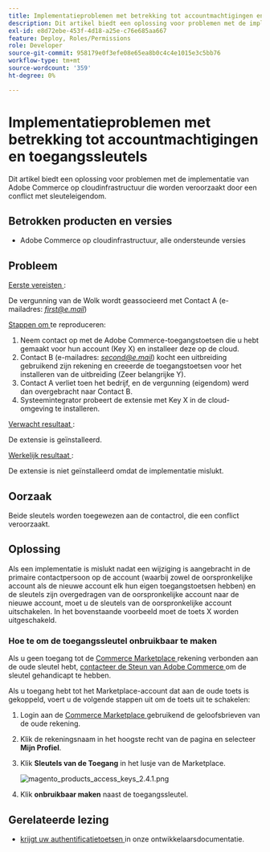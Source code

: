 ```yaml
---
title: Implementatieproblemen met betrekking tot accountmachtigingen en toegangssleutels
description: Dit artikel biedt een oplossing voor problemen met de implementatie van Adobe Commerce op cloudinfrastructuur die worden veroorzaakt door een conflict met sleuteleigendom.
exl-id: e8d72ebe-453f-4d18-a25e-c76e685aa667
feature: Deploy, Roles/Permissions
role: Developer
source-git-commit: 958179e0f3efe08e65ea8b0c4c4e1015e3c5bb76
workflow-type: tm+mt
source-wordcount: '359'
ht-degree: 0%

---
```


# Implementatieproblemen met betrekking tot accountmachtigingen en toegangssleutels

Dit artikel biedt een oplossing voor problemen met de implementatie van Adobe Commerce op cloudinfrastructuur die worden veroorzaakt door een conflict met sleuteleigendom.

## Betrokken producten en versies

* Adobe Commerce op cloudinfrastructuur, alle ondersteunde versies

## Probleem

<u> Eerste vereisten </u>:

De vergunning van de Wolk wordt geassocieerd met Contact A (e-mailadres: *<u>first@e.mail</u>*)

<u> Stappen om </u> te reproduceren:

1. Neem contact op met de Adobe Commerce-toegangstoetsen die u hebt gemaakt voor hun account (Key X) en installeer deze op de cloud.
1. Contact B (e-mailadres: *<u>second@e.mail</u>*) kocht een uitbreiding gebruikend zijn rekening en creeerde de toegangstoetsen voor het installeren van de uitbreiding (Zeer belangrijke Y).
1. Contact A verliet toen het bedrijf, en de vergunning (eigendom) werd dan overgebracht naar Contact B.
1. Systeemintegrator probeert de extensie met Key X in de cloud-omgeving te installeren.

<u> Verwacht resultaat </u>:

De extensie is geïnstalleerd.

<u> Werkelijk resultaat </u>:

De extensie is niet geïnstalleerd omdat de implementatie mislukt.

## Oorzaak

Beide sleutels worden toegewezen aan de contactrol, die een conflict veroorzaakt.

## Oplossing

Als een implementatie is mislukt nadat een wijziging is aangebracht in de primaire contactpersoon op de account (waarbij zowel de oorspronkelijke account als de nieuwe account elk hun eigen toegangstoetsen hebben) en de sleutels zijn overgedragen van de oorspronkelijke account naar de nieuwe account, moet u de sleutels van de oorspronkelijke account uitschakelen. In het bovenstaande voorbeeld moet de toets X worden uitgeschakeld.

### Hoe te om de toegangssleutel onbruikbaar te maken

Als u geen toegang tot de [ Commerce Marketplace ](https://marketplace.magento.com/) rekening verbonden aan de oude sleutel hebt, [ contacteer de Steun van Adobe Commerce ](/help/help-center-guide/help-center/magento-help-center-user-guide.md#submit-ticket) om de sleutel gehandicapt te hebben.

Als u toegang hebt tot het Marketplace-account dat aan de oude toets is gekoppeld, voert u de volgende stappen uit om de toets uit te schakelen:

1. Login aan de [ Commerce Marketplace ](https://marketplace.magento.com/) gebruikend de geloofsbrieven van de oude rekening.
1. Klik de rekeningsnaam in het hoogste recht van de pagina en selecteer **Mijn Profiel**.
1. Klik **Sleutels van de Toegang** in het lusje van de Marketplace.

   ![ magento_products_access_keys_2.4.1.png ](/help/troubleshooting/miscellaneous/assets/magento_products_access_keys_2.4.1.png)

1. Klik **onbruikbaar maken** naast de toegangssleutel.

## Gerelateerde lezing

* [ krijgt uw authentificatietoetsen ](https://devdocs.magento.com/guides/v2.3/install-gde/prereq/connect-auth.html) in onze ontwikkelaarsdocumentatie.
